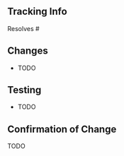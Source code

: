 ## Tracking Info

Resolves #<issue number>

## Changes

<!-- What changes did you make? -->

-   TODO

## Testing

<!-- How did you confirm your changes worked? -->

-   TODO

## Confirmation of Change

<!-- Upload a screenshot, if possible. Otherwise, please provide instructions on how to see the change. -->

TODO
